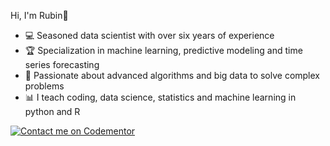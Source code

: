 Hi, I'm Rubin👋

- 💻 Seasoned data scientist with over six years of experience
- 🏆 Specialization in machine learning, predictive modeling and time series forecasting
- 🎯 Passionate about advanced algorithms and big data to solve complex problems
- 📊 I teach coding, data science, statistics and machine learning in python and R
  
[![Contact me on Codementor](https://www.codementor.io/m-badges/rubinradhakrishnan/find-me-on-cm-b.svg)](https://www.codementor.io/@rubinradhakrishnan?refer=badge)
